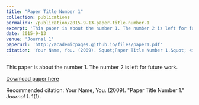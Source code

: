 ```yaml
---
title: "Paper Title Number 1"
collection: publications
permalink: /publication/2015-9-13-paper-title-number-1
excerpt: 'This paper is about the number 1. The number 2 is left for future work.'
date: 2015-9-13
venue: 'Journal 1'
paperurl: 'http://academicpages.github.io/files/paper1.pdf'
citation: 'Your Name, You. (2009). &quot;Paper Title Number 1.&quot; <i>Journal 1</i>. 1(1).'
---
```

This paper is about the number 1. The number 2 is left for future work.

[Download paper here](http://academicpages.github.io/files/paper1.pdf)

Recommended citation: Your Name, You. (2009). "Paper Title Number 1." <i>Journal 1</i>. 1(1).
